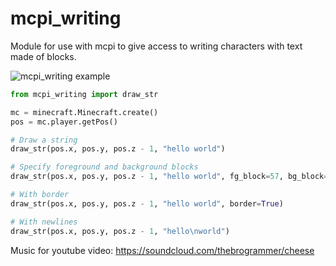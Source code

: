mcpi_writing
============
Module for use with mcpi to give access to writing characters with text made of blocks.

![mcpi_writing example](https://dl.dropboxusercontent.com/u/5724095/images/mcpi_writing_gh.png)

```python
from mcpi_writing import draw_str

mc = minecraft.Minecraft.create()
pos = mc.player.getPos()

# Draw a string
draw_str(pos.x, pos.y, pos.z - 1, "hello world")

# Specify foreground and background blocks
draw_str(pos.x, pos.y, pos.z - 1, "hello world", fg_block=57, bg_block=49)

# With border
draw_str(pos.x, pos.y, pos.z - 1, "hello world", border=True)

# With newlines
draw_str(pos.x, pos.y, pos.z - 1, "hello\nworld")
```

Music for youtube video:
https://soundcloud.com/thebrogrammer/cheese